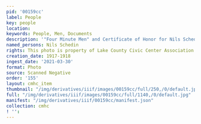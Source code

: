 ```yaml
---
pid: '00159cc'
label: People
key: people
location: 
keywords: People, Men, Documents
description: '"Four Minute Men" and Certificate of Honor for Nils Schedin'
named_persons: Nils Schedin
rights: This photo is property of Lake County Civic Center Association.
creation_date: 1917-1918
ingest_date: '2021-03-30'
format: Photo
source: Scanned Negative
order: '155'
layout: cmhc_item
thumbnail: "/img/derivatives/iiif/images/00159cc/full/250,/0/default.jpg"
full: "/img/derivatives/iiif/images/00159cc/full/1140,/0/default.jpg"
manifest: "/img/derivatives/iiif/00159cc/manifest.json"
collection: cmhc
! '': 
---
```

